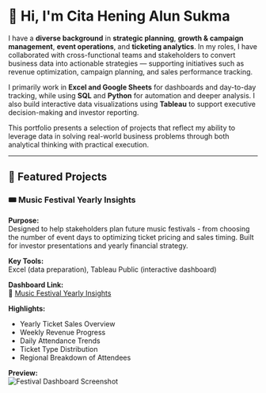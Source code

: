 # 👋 Hi, I'm Cita Hening Alun Sukma

I have a **diverse background** in **strategic planning**, **growth & campaign management**, **event operations**, and **ticketing analytics**. In my roles, I have collaborated with cross-functional teams and stakeholders to convert business data into actionable strategies — supporting initiatives such as revenue optimization, campaign planning, and sales performance tracking.

I primarily work in **Excel and Google Sheets** for dashboards and day-to-day tracking, while using **SQL** and **Python** for automation and deeper analysis. I also build interactive data visualizations using **Tableau** to support executive decision-making and investor reporting.

This portfolio presents a selection of projects that reflect my ability to leverage data in solving real-world business problems through both analytical thinking with practical execution.

---

## 📁 Featured Projects

### 🎟️ Music Festival Yearly Insights  
**Purpose:**  
Designed to help stakeholders plan future music festivals - from choosing the number of event days to optimizing ticket pricing and sales timing. Built for investor presentations and yearly financial strategy. 

**Key Tools:**  
Excel (data preparation), Tableau Public (interactive dashboard)

**Dashboard Link:**  
🔗 [Music Festival Yearly Insights](https://public.tableau.com/app/profile/cita.alun.sukma/viz/MusicFestivalInsightsDashboard/MusicFestivalInsightsDashboard20152024)

**Highlights:**  
- Yearly Ticket Sales Overview  
- Weekly Revenue Progress  
- Daily Attendance Trends  
- Ticket Type Distribution  
- Regional Breakdown of Attendees

**Preview:**  
![Festival Dashboard Screenshot](festival-dashboard/screenshot.png)
